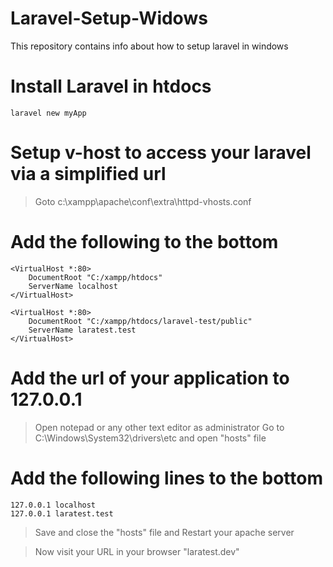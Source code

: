 # Laravel-Setup-Widows
This repository contains info about how to setup laravel in windows
# Install Laravel in htdocs
```
laravel new myApp
```
# Setup v-host to access your laravel via a simplified url
> Goto c:\xampp\apache\conf\extra\httpd-vhosts.conf
# Add the following to the bottom
```
<VirtualHost *:80>
    DocumentRoot "C:/xampp/htdocs"
    ServerName localhost
</VirtualHost>

<VirtualHost *:80>
    DocumentRoot "C:/xampp/htdocs/laravel-test/public"
    ServerName laratest.test
</VirtualHost>
```
# Add the url of your application to 127.0.0.1
> Open notepad or any other text editor as administrator
> Go to C:\Windows\System32\drivers\etc and open "hosts" file
# Add the following lines to the bottom
```
127.0.0.1 localhost
127.0.0.1 laratest.test
```
> Save and close the "hosts" file and Restart your apache server

> Now visit your URL in your browser "laratest.dev"

